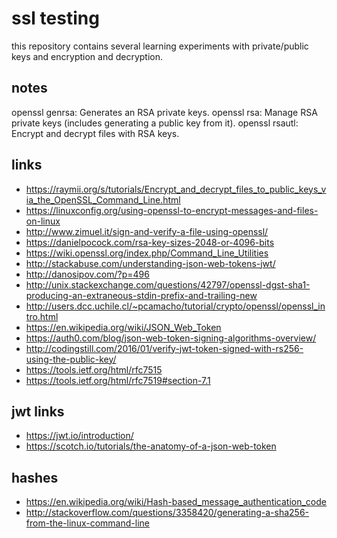 # ssl testing

this repository contains several learning experiments with private/public keys and encryption and decryption.

## notes
openssl genrsa: Generates an RSA private keys.
openssl rsa: Manage RSA private keys (includes generating a public key from it).
openssl rsautl: Encrypt and decrypt files with RSA keys.

## links
* <https://raymii.org/s/tutorials/Encrypt_and_decrypt_files_to_public_keys_via_the_OpenSSL_Command_Line.html>
* <https://linuxconfig.org/using-openssl-to-encrypt-messages-and-files-on-linux>
* <http://www.zimuel.it/sign-and-verify-a-file-using-openssl/>
* <https://danielpocock.com/rsa-key-sizes-2048-or-4096-bits>
* <https://wiki.openssl.org/index.php/Command_Line_Utilities>
* <http://stackabuse.com/understanding-json-web-tokens-jwt/>
* <http://danosipov.com/?p=496>
* <http://unix.stackexchange.com/questions/42797/openssl-dgst-sha1-producing-an-extraneous-stdin-prefix-and-trailing-new>
* <http://users.dcc.uchile.cl/~pcamacho/tutorial/crypto/openssl/openssl_intro.html>
* <https://en.wikipedia.org/wiki/JSON_Web_Token>
* <https://auth0.com/blog/json-web-token-signing-algorithms-overview/>
* <http://codingstill.com/2016/01/verify-jwt-token-signed-with-rs256-using-the-public-key/>
* <https://tools.ietf.org/html/rfc7515>
* <https://tools.ietf.org/html/rfc7519#section-7.1>

## jwt links
* <https://jwt.io/introduction/>
* <https://scotch.io/tutorials/the-anatomy-of-a-json-web-token>

## hashes
* <https://en.wikipedia.org/wiki/Hash-based_message_authentication_code>
* <http://stackoverflow.com/questions/3358420/generating-a-sha256-from-the-linux-command-line>


